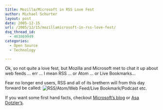 ```yaml
---
title: Mozilla/Microsoft in RSS Love Fest
author: Michael Schurter
layout: post
date: 2005-12-15
url: /2005/12/15/mozillamicrosoft-in-rss-love-fest/
dsq_thread_id:
  - 463869949
categories:
  - Open Source
  - Technology

---
```

Ok, so not quite a love fest, but Mozilla and Microsoft met to chat it up about web feeds &#8230; err &#8230; I mean RSS &#8230; or Atom &#8230; or Live Bookmarks&#8230;

Fear no longer end users, RSS and all of its brethern will from this day forward be called: <img alt="RSS/Atom/Web Feed/Live Bookmark/Podcast etc." style="vertical-align: middle" src="http://blogs.synthesyssolutions.com/michael/wp-images/feed-icon32x32.png" />

If you want some first hand facts, checkout [Microsoft&#8217;s blog][1] or [Asa Dotzler&#8217;s][2].

 [1]: http://blogs.msdn.com/rssteam/archive/2005/12/14/503778.aspx
 [2]: http://weblogs.mozillazine.org/asa/archives/2005/12/firefox_feed_ic.html